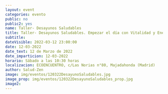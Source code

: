 ```yaml
---
layout: event
categories: evento
public: no
public2: yes
name: Taller- Desayunos Saludables
title: Taller- Desayunos Saludables. Empezar el día con Vitalidad y Energía.
subtitle:
dateVisible: 2022-03-12 23:00:00
date: 12-03-2022
date_text: 12 de Marzo de 2022
date_imparticion: 12-03-2022
horario: Sábado a las 10:30 horas
localizacion: ECOENCUENTRO, c/Las Norias n°80, Majadahonda (Madrid)
author: Salud-Zen
image: img/eventos/120322DesayunoSaludables.jpg
image_prop: img/eventos/120322DesayunoSaludables_prop.jpg
image2:
---
```

